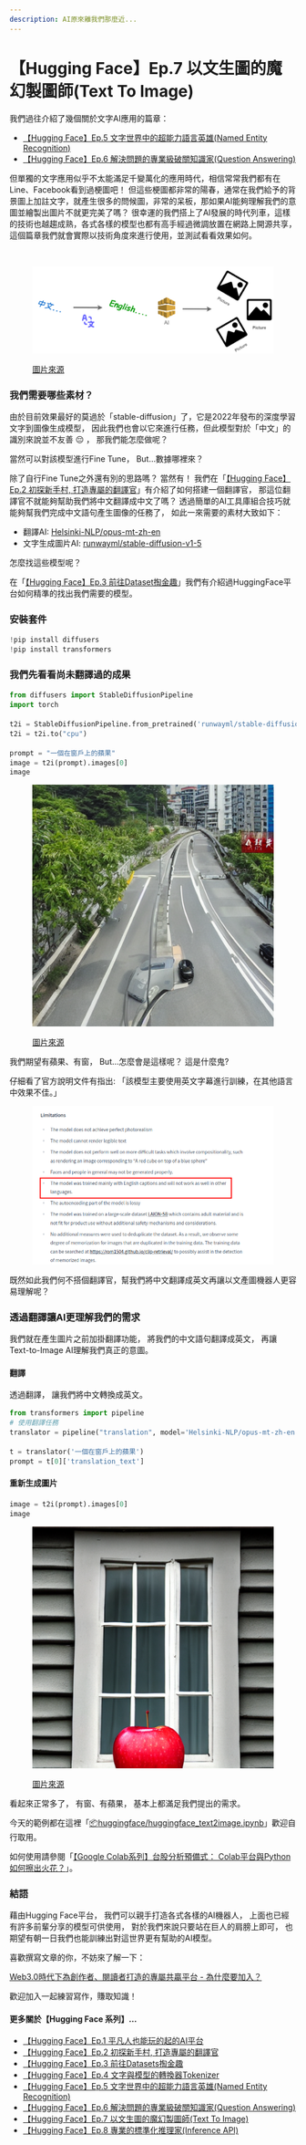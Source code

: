 ```yaml
---
description: AI原來離我們那麼近...
---
```


# 【Hugging Face】Ep.7 以文生圖的魔幻製圖師(Text To Image)

我們過往介紹了幾個關於文字AI應用的篇章：

* [【Hugging Face】Ep.5 文字世界中的超能力語言英雄(Named Entity Recognition)](https://vocus.cc/article/64a42269fd89780001589eca)
* [【Hugging Face】Ep.6 解決問題的專業級破關知識家(Question Answering)](https://vocus.cc/article/64ad426cfd89780001f0f010)

但單獨的文字應用似乎不太能滿足千變萬化的應用時代，相信常常我們都有在Line、Facebook看到過梗圖吧！ 但這些梗圖都非常的陽春，通常在我們給予的背景圖上加註文字，就產生很多的問候圖，非常的呆板，那如果AI能夠理解我們的意圖並繪製出圖片不就更完美了嗎？ 很幸運的我們搭上了AI發展的時代列車，這樣的技術也越趨成熟，各式各樣的模型也都有高手經過微調放置在網路上開源共享，這個篇章我們就會實際以技術角度來進行使用，並測試看看效果如何。

<div>

<img src="https://s3-us-west-2.amazonaws.com/secure.notion-static.com/29e80a96-03d5-4b75-9b57-9aae3a503d5a/text2img.drawio.png" alt="">

 

<figure><img src="../.gitbook/assets/text2img.drawio.png" alt=""><figcaption><p><a href="https://vocus.cc/article/64aea57ffd89780001075213">圖片來源</a></p></figcaption></figure>

</div>

### 我們需要哪些素材？

由於目前效果最好的莫過於「stable-diffusion」了，它是2022年發布的深度學習文字到圖像生成模型， 因此我們也會以它來進行任務，但此模型對於「中文」的識別來說並不友善 😔 ， 那我們能怎麼做呢？

當然可以對該模型進行Fine Tune， But…數據哪裡來？

除了自行Fine Tune之外還有別的思路嗎？ 當然有！ 我們在「[【Hugging Face】Ep.2 初探新手村, 打造專屬的翻譯官](https://vocus.cc/article/64a013ecfd89780001601391)」有介紹了如何搭建一個翻譯官， 那這位翻譯官不就能夠幫助我們將中文翻譯成中文了嗎？ 透過簡單的AI工具庫組合技巧就能夠幫我們完成中文語句產生圖像的任務了， 如此一來需要的素材大致如下：

* 翻譯AI: [Helsinki-NLP/opus-mt-zh-en](https://huggingface.co/Helsinki-NLP/opus-mt-zh-en)
* 文字生成圖片AI: [runwayml/stable-diffusion-v1-5](https://huggingface.co/runwayml/stable-diffusion-v1-5)

怎麼找這些模型呢？

在「[【Hugging Face】Ep.3 前往Dataset掏金趣](https://vocus.cc/article/64a2c62afd897800018a8185)」我們有介紹過HuggingFace平台如何精準的找出我們需要的模型。

### 安裝套件

```python
!pip install diffusers
!pip install transformers
```

### 我們先看看尚未翻譯過的成果

```python
from diffusers import StableDiffusionPipeline
import torch

t2i = StableDiffusionPipeline.from_pretrained('runwayml/stable-diffusion-v1-5')
t2i = t2i.to("cpu")

prompt = "一個在窗戶上的蘋果"
image = t2i(prompt).images[0]  
image
```

<figure><img src="../.gitbook/assets/No (1).png" alt=""><figcaption><p><a href="https://vocus.cc/article/64aea57ffd89780001075213">圖片來源</a></p></figcaption></figure>

我們期望有蘋果、有窗， But…怎麼會是這樣呢？ 這是什麼鬼?

仔細看了官方說明文件有指出: 「該模型主要使用英文字幕進行訓練，在其他語言中效果不佳。」

<figure><img src="../.gitbook/assets/限制 (1).png" alt=""><figcaption></figcaption></figure>

既然如此我們何不搭個翻譯官，幫我們將中文翻譯成英文再讓以文產圖機器人更容易理解呢？

### 透過翻譯讓AI更理解我們的需求

我們就在產生圖片之前加掛翻譯功能， 將我們的中文語句翻譯成英文， 再讓Text-to-Image AI理解我們真正的意圖。

#### 翻譯

透過翻譯， 讓我們將中文轉換成英文。

```python
from transformers import pipeline
# 使用翻譯任務
translator = pipeline("translation", model='Helsinki-NLP/opus-mt-zh-en') 

t = translator('一個在窗戶上的蘋果')
prompt = t[0]['translation_text']
```

#### 重新生成圖片

```python
image = t2i(prompt).images[0]  
image

```

<figure><img src="../.gitbook/assets/正確的圖片.png" alt=""><figcaption><p><a href="https://vocus.cc/article/64aea57ffd89780001075213">圖片來源</a></p></figcaption></figure>

看起來正常多了， 有窗、有蘋果， 基本上都滿足我們提出的需求。

今天的範例都在這裡「[📦](https://github.com/weihanchen/google-colab-python-learn/blob/main/jupyter-examples/huggingface/huggingface\_qa.ipynb)[huggingface/huggingface\_text2image.ipynb](https://github.com/weihanchen/google-colab-python-learn/blob/main/jupyter-examples/huggingface/huggingface\_text2image.ipynb)」歡迎自行取用。

如何使用請參閱「[【Google Colab系列】台股分析預備式： Colab平台與Python如何擦出火花？](https://www.potatomedia.co/s/aNLHZe3S)」。

### 結語

藉由Hugging Face平台， 我們可以親手打造各式各樣的AI機器人， 上面也已經有許多前輩分享的模型可供使用， 對於我們來說只要站在巨人的肩膀上即可， 也期望有朝一日我們也能訓練出對這世界更有幫助的AI模型。

喜歡撰寫文章的你，不妨來了解一下：

[Web3.0時代下為創作者、閱讀者打造的專屬共贏平台 - 為什麼要加入？](https://www.potatomedia.co/s/2PmFxsq)

歡迎加入一起練習寫作，賺取知識！

#### 更多關於【Hugging Face 系列】…

* [【Hugging Face】Ep.1 平凡人也能玩的起的AI平台](https://vocus.cc/article/649d7961fd89780001b63b0a)
* [【Hugging Face】Ep.2 初探新手村, 打造專屬的翻譯官](https://vocus.cc/article/64a013ecfd89780001601391)
* [【Hugging Face】Ep.3 前往Datasets掏金趣](https://vocus.cc/article/64a2c62afd897800018a8185)
* [【Hugging Face】Ep.4 文字與模型的轉換器Tokenizer](https://vocus.cc/article/64a34d8dfd8978000190e556)
* [【Hugging Face】Ep.5 文字世界中的超能力語言英雄(Named Entity Recognition)](https://vocus.cc/article/64a42269fd89780001589eca)
* [【Hugging Face】Ep.6 解決問題的專業級破關知識家(Question Answering)](https://vocus.cc/article/64ad426cfd89780001f0f010)
* [【Hugging Face】Ep.7 以文生圖的魔幻製圖師(Text To Image)](https://vocus.cc/article/64aea57ffd89780001075213)
* [【Hugging Face】Ep.8 專業的標準化推理家(Inference API)](https://vocus.cc/article/64affcd6fd89780001437d39)
